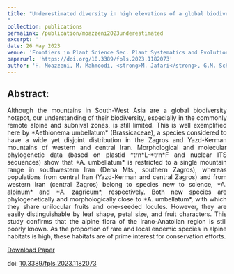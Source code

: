```yaml
---
title: "Underestimated diversity in high elevations of a global biodiversity hotspot: Two new endemic species of Aethionema (Brassicaceae) from the alpine zone of Iran
"
collection: publications
permalink: /publication/moazzeni2023underestimated
excerpt: ''
date: 26 May 2023
venue: 'Frontiers in Plant Science Sec. Plant Systematics and Evolution'
paperurl: 'https://doi.org/10.3389/fpls.2023.1182073'
author: 'H. Moazzeni, M. Mahmoodi, <strong>M. Jafari</strong>, G.M. Schneeweiss, J. Noroozi'
---
```

Abstract:
---------------
<div style="text-align: justify">Although the mountains in South-West Asia are a global biodiversity hotspot, our understanding of their biodiversity, especially in the commonly remote alpine and subnival zones, is still limited. This is well exemplified here by *Aethionema umbellatum* (Brassicaceae), a species considered to have a wide yet disjoint distribution in the Zagros and Yazd-Kerman mountains of western and central Iran. Morphological and molecular phylogenetic data (based on plastid *trn*L-*trn*F and nuclear ITS sequences) show that *A. umbellatum* is restricted to a single mountain range in southwestern Iran (Dena Mts., southern Zagros), whereas populations from central Iran (Yazd-Kerman and central Zagros) and from western Iran (central Zagros) belong to species new to science, *A. alpinum* and *A. zagricum*, respectively. Both new species are phylogenetically and morphologically close to *A. umbellatum*, with which they share unilocular fruits and one-seeded locules. However, they are easily distinguishable by leaf shape, petal size, and fruit characters. This study confirms that the alpine flora of the Irano-Anatolian region is still poorly known. As the proportion of rare and local endemic species in alpine habitats is high, these habitats are of prime interest for conservation efforts.</div>

[Download Paper](https://www.frontiersin.org/articles/10.3389/fpls.2023.1182073/pdf)

doi: [10.3389/fpls.2023.1182073](https://doi.org/10.3389/fpls.2023.1182073)

